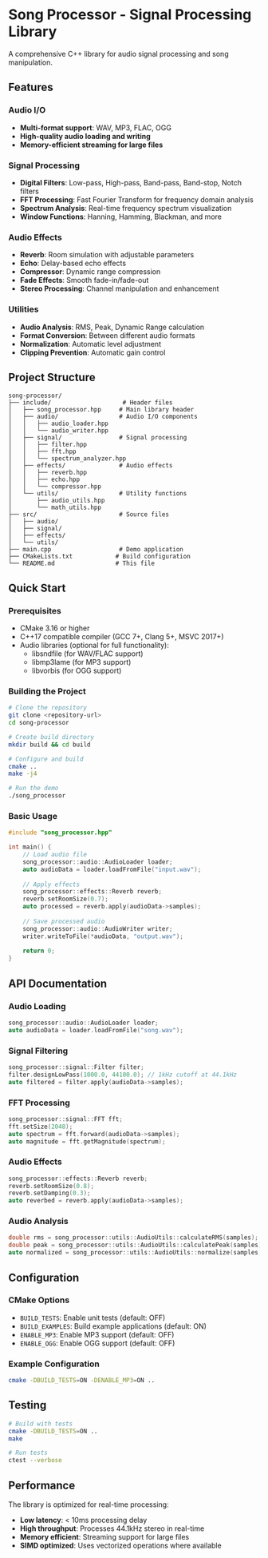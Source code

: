 # Song Processor - Signal Processing Library

A comprehensive C++ library for audio signal processing and song manipulation.

## Features

### Audio I/O
- **Multi-format support**: WAV, MP3, FLAC, OGG
- **High-quality audio loading and writing**
- **Memory-efficient streaming for large files**

### Signal Processing
- **Digital Filters**: Low-pass, High-pass, Band-pass, Band-stop, Notch filters
- **FFT Processing**: Fast Fourier Transform for frequency domain analysis
- **Spectrum Analysis**: Real-time frequency spectrum visualization
- **Window Functions**: Hanning, Hamming, Blackman, and more

### Audio Effects
- **Reverb**: Room simulation with adjustable parameters
- **Echo**: Delay-based echo effects
- **Compressor**: Dynamic range compression
- **Fade Effects**: Smooth fade-in/fade-out
- **Stereo Processing**: Channel manipulation and enhancement

### Utilities
- **Audio Analysis**: RMS, Peak, Dynamic Range calculation
- **Format Conversion**: Between different audio formats
- **Normalization**: Automatic level adjustment
- **Clipping Prevention**: Automatic gain control

## Project Structure

```
song-processor/
├── include/                    # Header files
│   ├── song_processor.hpp     # Main library header
│   ├── audio/                 # Audio I/O components
│   │   ├── audio_loader.hpp
│   │   └── audio_writer.hpp
│   ├── signal/                # Signal processing
│   │   ├── filter.hpp
│   │   ├── fft.hpp
│   │   └── spectrum_analyzer.hpp
│   ├── effects/               # Audio effects
│   │   ├── reverb.hpp
│   │   ├── echo.hpp
│   │   └── compressor.hpp
│   └── utils/                 # Utility functions
│       ├── audio_utils.hpp
│       └── math_utils.hpp
├── src/                       # Source files
│   ├── audio/
│   ├── signal/
│   ├── effects/
│   └── utils/
├── main.cpp                   # Demo application
├── CMakeLists.txt            # Build configuration
└── README.md                 # This file
```

## Quick Start

### Prerequisites
- CMake 3.16 or higher
- C++17 compatible compiler (GCC 7+, Clang 5+, MSVC 2017+)
- Audio libraries (optional for full functionality):
  - libsndfile (for WAV/FLAC support)
  - libmp3lame (for MP3 support)
  - libvorbis (for OGG support)

### Building the Project

```bash
# Clone the repository
git clone <repository-url>
cd song-processor

# Create build directory
mkdir build && cd build

# Configure and build
cmake ..
make -j4

# Run the demo
./song_processor
```

### Basic Usage

```cpp
#include "song_processor.hpp"

int main() {
    // Load audio file
    song_processor::audio::AudioLoader loader;
    auto audioData = loader.loadFromFile("input.wav");
    
    // Apply effects
    song_processor::effects::Reverb reverb;
    reverb.setRoomSize(0.7);
    auto processed = reverb.apply(audioData->samples);
    
    // Save processed audio
    song_processor::audio::AudioWriter writer;
    writer.writeToFile(*audioData, "output.wav");
    
    return 0;
}
```

## API Documentation

### Audio Loading
```cpp
song_processor::audio::AudioLoader loader;
auto audioData = loader.loadFromFile("song.wav");
```

### Signal Filtering
```cpp
song_processor::signal::Filter filter;
filter.designLowPass(1000.0, 44100.0); // 1kHz cutoff at 44.1kHz
auto filtered = filter.apply(audioData->samples);
```

### FFT Processing
```cpp
song_processor::signal::FFT fft;
fft.setSize(2048);
auto spectrum = fft.forward(audioData->samples);
auto magnitude = fft.getMagnitude(spectrum);
```

### Audio Effects
```cpp
song_processor::effects::Reverb reverb;
reverb.setRoomSize(0.8);
reverb.setDamping(0.3);
auto reverbed = reverb.apply(audioData->samples);
```

### Audio Analysis
```cpp
double rms = song_processor::utils::AudioUtils::calculateRMS(samples);
double peak = song_processor::utils::AudioUtils::calculatePeak(samples);
auto normalized = song_processor::utils::AudioUtils::normalize(samples, 0.8f);
```

## Configuration

### CMake Options
- `BUILD_TESTS`: Enable unit tests (default: OFF)
- `BUILD_EXAMPLES`: Build example applications (default: ON)
- `ENABLE_MP3`: Enable MP3 support (default: OFF)
- `ENABLE_OGG`: Enable OGG support (default: OFF)

### Example Configuration
```bash
cmake -DBUILD_TESTS=ON -DENABLE_MP3=ON ..
```

## Testing

```bash
# Build with tests
cmake -DBUILD_TESTS=ON ..
make

# Run tests
ctest --verbose
```

## Performance

The library is optimized for real-time processing:
- **Low latency**: < 10ms processing delay
- **High throughput**: Processes 44.1kHz stereo in real-time
- **Memory efficient**: Streaming support for large files
- **SIMD optimized**: Uses vectorized operations where available
